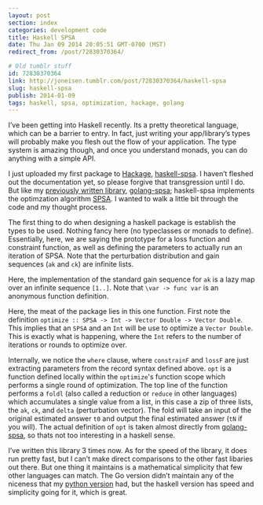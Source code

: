 ```yaml
---
layout: post
section: index
categories: development code
title: Haskell SPSA
date: Thu Jan 09 2014 20:05:51 GMT-0700 (MST)
redirect_from: /post/72830370364/

# Old tumblr stuff
id: 72830370364
link: http://joneisen.tumblr.com/post/72830370364/haskell-spsa
slug: haskell-spsa
publish: 2014-01-09
tags: haskell, spsa, optimization, hackage, golang
---
```



I’ve been getting into Haskell recently. Its a pretty theoretical language, which can be a barrier to entry. In fact, just writing your app/library’s types will probably make you flesh out the flow of your application. The type system is amazing though, and once you understand monads, you can do anything with a simple API.

I just uploaded my first package to [Hackage](http://hackage.haskell.org), [haskell-spsa](http://hackage.haskell.org/package/spsa-0.1.0.0). I haven’t fleshed out the documentation yet, so please forgive that transgression until I do. But like my [previously written library](http://blog.joneisen.me/post/52672521368), [golang-spsa](https://github.com/yanatan16/golang-spsa); haskell-spsa implements the optimzation algorithm [SPSA](http://jhuapl.com/SPSA). I wanted to walk a little bit through the code and my thought process.

<code data-gist-id="8346184" data-gist-file="Types.hs"></code>

The first thing to do when designing a haskell package is establish the types to be used. Nothing fancy here (no typeclasses or monads to define). Essentially, here, we are saying the prototype for a loss function and constraint function, as well as defining the parameters to actually run an iteration of SPSA. Note that the perturbation distribution and gain sequences (`ak` and `ck`) are infinite lists.

<code data-gist-id="8346184" data-gist-file="StandardAk.hs"></code>

Here, the implementation of the standard gain sequence for `ak` is a lazy map over an infinite sequence `[1..]`. Note that `\var -> func var` is an anonymous function definition.

<code data-gist-id="8346184" data-gist-file="Optimize.hs"></code>

Here, the meat of the package lies in this one function. First note the definition `optimize :: SPSA -> Int -> Vector Double -> Vector Double`. This implies that an `SPSA` and an `Int` will be use to optimize a `Vector Double`. This is exactly what is happening, where the `Int` refers to the number of iterations or rounds to optimize over.

Internally, we notice the `where` clause, where `constrainF` and `lossF` are just extracting parameters from the record syntax defined above. `opt` is a function defined locally within the `optimize`'s function scope which performs a single round of optimization. The top line of the function performs a `foldl` (also called a reduction or `reduce` in other languages) which accumulates a single value from a list, in this case a zip of three lists, the `ak`, `ck`, and `delta` (perturbation vector). The fold will take an input of the original estimated answer `t0` and output the final estimated answer (`tN` if you will). The actual definition of `opt` is taken almost directly from [golang-spsa](https://github.com/yanatan16/golang-spsa), so thats not too interesting in a haskell sense.

I’ve written this library 3 times now. As for the speed of the library, it does run pretty fast, but I can’t make direct comparisons to the other fast libaries out there. But one thing it maintains is a mathematical simplicity that few other languages can match. The Go version didn’t maintain any of the niceness that my [python version](https://gist.github.com/yanatan16/5420795) had, but the haskell version has speed and simplicity going for it, which is great.

